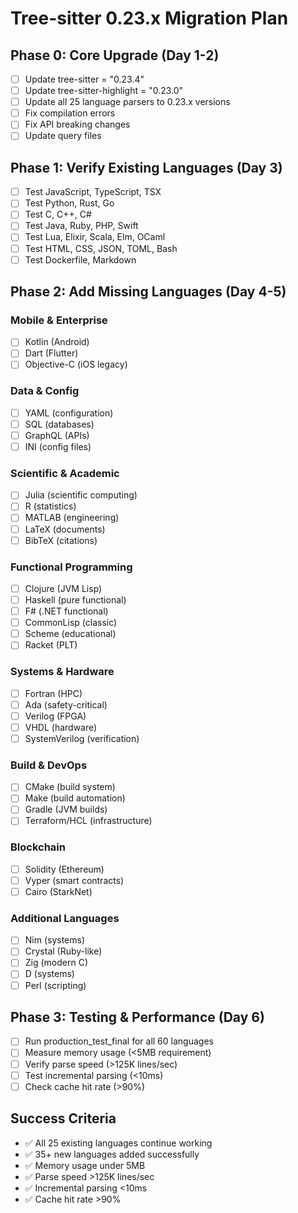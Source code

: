 # Tree-sitter 0.23.x Migration Plan

## Phase 0: Core Upgrade (Day 1-2)
- [ ] Update tree-sitter = "0.23.4"
- [ ] Update tree-sitter-highlight = "0.23.0"  
- [ ] Update all 25 language parsers to 0.23.x versions
- [ ] Fix compilation errors
- [ ] Fix API breaking changes
- [ ] Update query files

## Phase 1: Verify Existing Languages (Day 3)
- [ ] Test JavaScript, TypeScript, TSX
- [ ] Test Python, Rust, Go
- [ ] Test C, C++, C#
- [ ] Test Java, Ruby, PHP, Swift
- [ ] Test Lua, Elixir, Scala, Elm, OCaml
- [ ] Test HTML, CSS, JSON, TOML, Bash
- [ ] Test Dockerfile, Markdown

## Phase 2: Add Missing Languages (Day 4-5)
### Mobile & Enterprise
- [ ] Kotlin (Android)
- [ ] Dart (Flutter)
- [ ] Objective-C (iOS legacy)

### Data & Config
- [ ] YAML (configuration)
- [ ] SQL (databases)
- [ ] GraphQL (APIs)
- [ ] INI (config files)

### Scientific & Academic
- [ ] Julia (scientific computing)
- [ ] R (statistics)
- [ ] MATLAB (engineering)
- [ ] LaTeX (documents)
- [ ] BibTeX (citations)

### Functional Programming
- [ ] Clojure (JVM Lisp)
- [ ] Haskell (pure functional)
- [ ] F# (.NET functional)
- [ ] CommonLisp (classic)
- [ ] Scheme (educational)
- [ ] Racket (PLT)

### Systems & Hardware
- [ ] Fortran (HPC)
- [ ] Ada (safety-critical)
- [ ] Verilog (FPGA)
- [ ] VHDL (hardware)
- [ ] SystemVerilog (verification)

### Build & DevOps
- [ ] CMake (build system)
- [ ] Make (build automation)
- [ ] Gradle (JVM builds)
- [ ] Terraform/HCL (infrastructure)

### Blockchain
- [ ] Solidity (Ethereum)
- [ ] Vyper (smart contracts)
- [ ] Cairo (StarkNet)

### Additional Languages
- [ ] Nim (systems)
- [ ] Crystal (Ruby-like)
- [ ] Zig (modern C)
- [ ] D (systems)
- [ ] Perl (scripting)

## Phase 3: Testing & Performance (Day 6)
- [ ] Run production_test_final for all 60 languages
- [ ] Measure memory usage (<5MB requirement)
- [ ] Verify parse speed (>125K lines/sec)
- [ ] Test incremental parsing (<10ms)
- [ ] Check cache hit rate (>90%)

## Success Criteria
- ✅ All 25 existing languages continue working
- ✅ 35+ new languages added successfully
- ✅ Memory usage under 5MB
- ✅ Parse speed >125K lines/sec
- ✅ Incremental parsing <10ms
- ✅ Cache hit rate >90%
